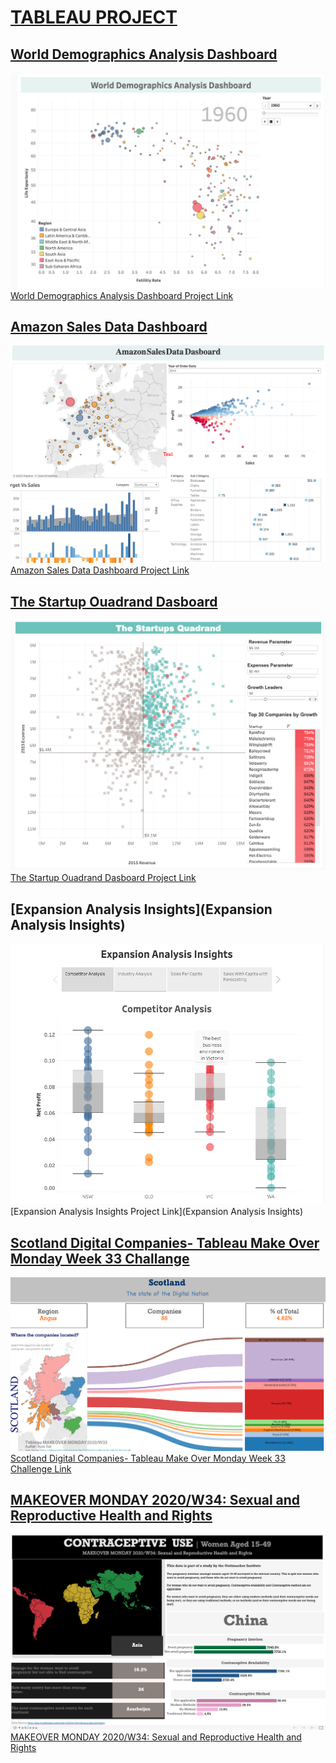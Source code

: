 # [TABLEAU PROJECT](https://public.tableau.com/profile/ayse.bat#!/)
## [World Demographics Analysis Dashboard](https://public.tableau.com/profile/ayse.bat#!/vizhome/WorldDemographisAnalysisGif/Dashboard1)
![World Demographics Analysis Dashboard](https://github.com/aysbt/Tableau_Project/blob/master/World_demographics_analysis.png)
[World Demographics Analysis Dashboard Project Link](https://public.tableau.com/profile/ayse.bat#!/vizhome/WorldDemographisAnalysisGif/Dashboard1)

## [Amazon Sales Data Dashboard](https://public.tableau.com/profile/ayse.bat#!/vizhome/AmazonSalesData/Dashboard1)
![Amazon Sales Data Dashboard](https://github.com/aysbt/Tableau_Project/blob/master/Amazon_Sales_Data_Dashborad.png)
[Amazon Sales Data Dashboard Project Link](https://public.tableau.com/profile/ayse.bat#!/vizhome/AmazonSalesData/Dashboard1)

## [The Startup Ouadrand Dasboard](https://public.tableau.com/profile/ayse.bat#!/vizhome/TheStarttupOuadrand/Dashboard1)
![The Startup Ouadrand Dasboard](https://github.com/aysbt/Tableau_Project/blob/master/The%20Startups%20Quadrand%20Analysis%20Dash%20board.png)
[The Startup Ouadrand Dasboard Project Link](https://public.tableau.com/profile/ayse.bat#!/vizhome/TheStarttupOuadrand/Dashboard1)

## [Expansion Analysis Insights](Expansion Analysis Insights)
![Expansion Analysis Insights](https://github.com/aysbt/Tableau_Project/blob/master/Expansion%20Analysis%20Insights.png)
[Expansion Analysis Insights Project Link](Expansion Analysis Insights)

## [Scotland Digital Companies- Tableau Make Over Monday Week 33 Challange](https://public.tableau.com/profile/ayse.bat#!/vizhome/MakeoverMondayWeek33_15977765521080/SankeyDiagram)
![Scotland Digital Companies- Tableau Make Over Monday Week 33 Challenge](https://github.com/aysbt/Tableau_Project/blob/master/Week33-Makeovermonday-Scotland-digital-companies-data.png)
[Scotland Digital Companies- Tableau Make Over Monday Week 33 Challenge Link](https://public.tableau.com/profile/ayse.bat#!/vizhome/MakeoverMondayWeek33_15977765521080/SankeyDiagram)

## [MAKEOVER MONDAY 2020/W34: Sexual and Reproductive Health and Rights](https://public.tableau.com/profile/ayse.bat#!/vizhome/CONTRECEPTIVEUSE/Dashboard1)
![MAKEOVER MONDAY 2020/W34: Sexual and Reproductive Health and Rights](https://github.com/aysbt/Tableau_Project/blob/master/week34.png)
[MAKEOVER MONDAY 2020/W34: Sexual and Reproductive Health and Rights](https://public.tableau.com/profile/ayse.bat#!/vizhome/CONTRECEPTIVEUSE/Dashboard1)


## []()
![]()
[]()
